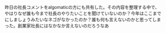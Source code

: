昨日の社長コメントをalgomaticの方にも共有した。その内容を整理する中で、やはりなぜ誰も今まで社長のやりたいことを聞けていないのか？今年はここまでにしましょうみたいなネゴがなかったのか？誰も何も言えないのかと思ってしまった。創業家社長にはなかなか言えないのだろうなあ